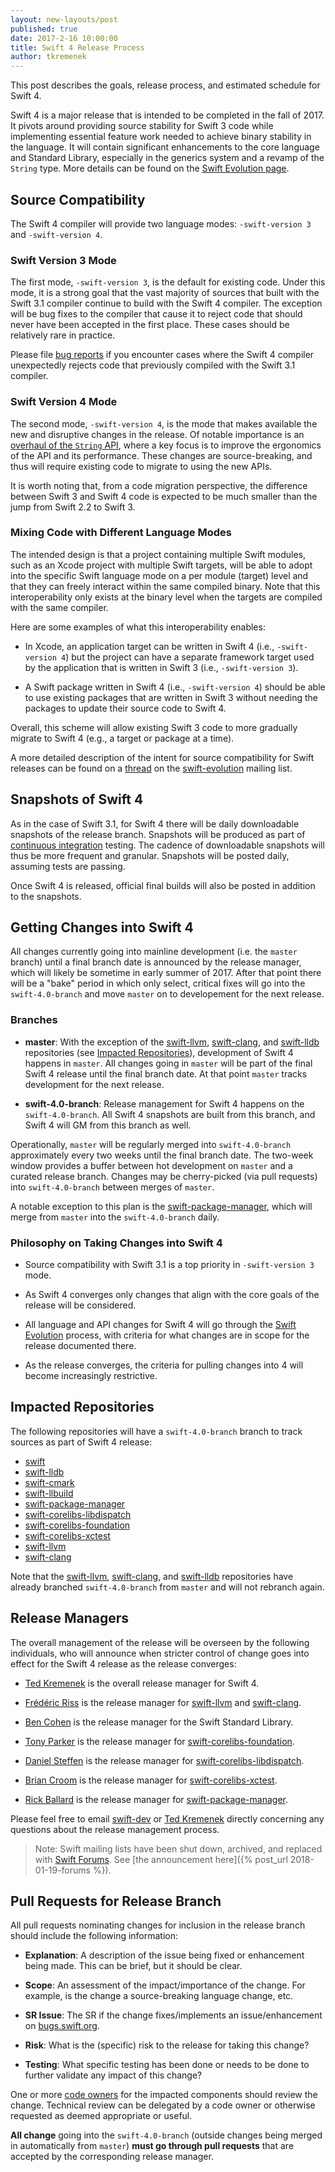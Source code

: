 ```yaml
---
layout: new-layouts/post
published: true
date: 2017-2-16 10:00:00
title: Swift 4 Release Process
author: tkremenek
---
```


This post describes the goals, release process, and estimated schedule for Swift 4.

Swift 4 is a major release that is intended to be completed in the fall of 2017. It pivots around providing source stability for Swift 3 code while implementing essential feature work needed to achieve binary stability in the language.
It will contain significant enhancements to the core language and Standard Library, especially in the generics system and a revamp of the `String` type.  More details can be found on the [Swift Evolution page](https://github.com/swiftlang/swift-evolution#development-major-version--swift-40).

## Source Compatibility

The Swift 4 compiler will provide two language modes: `-swift-version 3` and `-swift-version 4`.

### Swift Version 3 Mode

The first mode, `-swift-version 3`, is the default for existing code.  Under this mode, it is a strong goal that the vast majority of sources that built with the Swift 3.1 compiler continue to build with the Swift 4 compiler.  The exception will be bug fixes to the compiler that cause it to reject code that should never have been accepted in the first place.  These cases should be relatively rare in practice.

Please file [bug reports](https://bugs.swift.org) if you encounter cases where the Swift 4 compiler unexpectedly rejects code that previously compiled with the Swift 3.1 compiler.

### Swift Version 4 Mode

The second mode, `-swift-version 4`, is the mode that makes available the new and disruptive changes in the release.  Of notable importance is an [overhaul of the `String` API](https://github.com/apple/swift/blob/master/docs/StringManifesto.md), where a key focus is to improve the ergonomics of the API and its performance.  These changes are source-breaking, and thus will require existing code to migrate to using the new APIs.

It is worth noting that, from a code migration perspective, the difference between Swift 3 and Swift 4 code is expected to be much smaller than the jump from Swift 2.2 to Swift 3.

### Mixing Code with Different Language Modes

The intended design is that a project containing multiple Swift modules, such as an Xcode project with multiple Swift targets, will be able to adopt into the specific Swift language mode on a per module (target) level and that they can freely interact within the same compiled binary.  Note that this interoperability only exists at the binary level when the targets are compiled with the same compiler.

Here are some examples of what this interoperability enables:

- In Xcode, an application target can be written in Swift 4 (i.e., `-swift-version 4`) but the project can have a separate framework target used by the application that is written in Swift 3 (i.e., `-swift-version 3`).

- A Swift package written in Swift 4 (i.e., `-swift-version 4`) should be able to use existing packages that are written in Swift 3 without needing the packages to update their source code to Swift 4.

Overall, this scheme will allow existing Swift 3 code to more gradually migrate to Swift 4 (e.g., a target or package at a time).

A more detailed description of the intent for source compatibility for Swift releases can be found on a [thread](https://lists.swift.org/pipermail/swift-evolution/Week-of-Mon-20161128/029099.html) on the [swift-evolution](https://lists.swift.org/pipermail/swift-evolution/) mailing list.

## Snapshots of Swift 4

As in the case of Swift 3.1, for Swift 4 there will be daily downloadable snapshots of the release branch.  Snapshots will be produced as part of [continuous integration](https://ci.swift.org) testing.  The cadence of downloadable snapshots will thus be more frequent and granular.  Snapshots will be posted daily, assuming tests are passing.

Once Swift 4 is released, official final builds will also be posted in addition to the snapshots.

## Getting Changes into Swift 4

All changes currently going into mainline development (i.e. the `master` branch) until a final branch date is announced by the release manager, which will likely be sometime in early summer of 2017.  After that point there will be a "bake" period in which only select, critical fixes will go into the `swift-4.0-branch` and move `master` on to developement for the next release.

### Branches

- **master**: With the exception of the [swift-llvm], [swift-clang], and [swift-lldb] repositories (see [Impacted Repositories](#impacted-repositories)), development of Swift 4 happens in `master`.  All changes going in `master` will be part of the final Swift 4 release until the final branch date.  At that point `master` tracks development for the next release.

- **swift-4.0-branch**: Release management for Swift 4 happens on the `swift-4.0-branch`.  All Swift 4 snapshots are built from this branch, and Swift 4 will GM from this branch as well.

Operationally, `master` will be regularly merged into `swift-4.0-branch` approximately every two weeks until the final branch date.  The two-week window provides a buffer between hot development on `master` and a curated release branch.  Changes may be cherry-picked (via pull requests) into `swift-4.0-branch` between merges of `master`.

A notable exception to this plan is the [swift-package-manager], which will merge from `master` into the `swift-4.0-branch` daily.

### Philosophy on Taking Changes into Swift 4

- Source compatibility with Swift 3.1 is a top priority in `-swift-version 3` mode.

- As Swift 4 converges only changes that align with the core goals of the release will be considered.

- All language and API changes for Swift 4 will go through the [Swift Evolution](https://github.com/swiftlang/swift-evolution) process, with criteria for what changes are in scope for the release documented there.

- As the release converges, the criteria for pulling changes into 4 will become increasingly restrictive.

## Impacted Repositories

The following repositories will have a `swift-4.0-branch` branch to track sources as part of Swift 4 release:

* [swift]
* [swift-lldb]
* [swift-cmark]
* [swift-llbuild]
* [swift-package-manager]
* [swift-corelibs-libdispatch]
* [swift-corelibs-foundation]
* [swift-corelibs-xctest]
* [swift-llvm]
* [swift-clang]

Note that the [swift-llvm], [swift-clang], and [swift-lldb] repositories have already branched `swift-4.0-branch` from `master` and will not rebranch again.

## Release Managers

The overall management of the release will be overseen by the following individuals, who will announce when stricter control of change goes into effect for the Swift 4 release as the release converges:

- [Ted Kremenek] is the overall release manager for Swift 4.

- [Frédéric Riss](https://github.com/fredriss)
  is the release manager for [swift-llvm] and [swift-clang].

- [Ben Cohen](https://github.com/airspeedswift) is the release manager for the Swift Standard Library.

- [Tony Parker](https://github.com/parkera) is the release
  manager for [swift-corelibs-foundation].

- [Daniel Steffen](https://github.com/das) is the release
  manager for [swift-corelibs-libdispatch].

- [Brian Croom](https://github.com/briancroom) is the
  release manager for [swift-corelibs-xctest].

- [Rick Ballard](https://github.com/rballard) is the release
  manager for [swift-package-manager].

Please feel free to email [swift-dev] or [Ted Kremenek] directly concerning any
questions about the release management process.

> Note: Swift mailing lists have been shut down, archived, and replaced with
> [Swift Forums](https://forums.swift.org). See
> [the announcement here]({% post_url 2018-01-19-forums %}).

## Pull Requests for Release Branch

All pull requests nominating changes for inclusion in the release branch
should include the following information:

- **Explanation**: A description of the issue being fixed or
  enhancement being made.  This can be brief, but it should be
  clear.

- **Scope**: An assessment of the impact/importance of the change.
  For example, is the change a source-breaking language change, etc.

- **SR Issue**: The SR if the change fixes/implements an
  issue/enhancement on [bugs.swift.org](https://bugs.swift.org).

- **Risk**: What is the (specific) risk to the release for taking this
  change?

- **Testing**: What specific testing has been done or needs to be done
  to further validate any impact of this change?

One or more [code owners](/community/#code-owners) for the impacted
components should review the change. Technical review can be delegated
by a code owner or otherwise requested as deemed appropriate or
useful.

**All change** going into the `swift-4.0-branch` (outside changes being merged in automatically from `master`) **must go through pull requests** that are accepted by the corresponding release manager.

[Ted Kremenek]: https://github.com/tkremenek
[swift-dev]: https://lists.swift.org/pipermail/swift-dev/
[swift]: https://github.com/apple/swift
[swift-llvm]: https://github.com/apple/swift-llvm
[swift-clang]: https://github.com/apple/swift-clang
[swift-lldb]: https://github.com/apple/swift-lldb
[swift-cmark]: https://github.com/swiftlang/swift-cmark
[swift-llbuild]: https://github.com/swiftlang/swift-llbuild
[swift-package-manager]: https://github.com/swiftlang/swift-package-manager
[swift-corelibs-foundation]: https://github.com/swiftlang/swift-corelibs-foundation
[swift-corelibs-libdispatch]: https://github.com/apple/swift-corelibs-libdispatch
[swift-corelibs-xctest]: https://github.com/swiftlang/swift-corelibs-xctest
